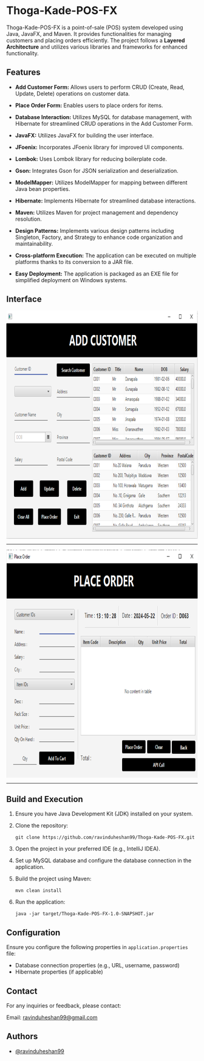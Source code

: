 # Thoga-Kade-POS-FX

Thoga-Kade-POS-FX is a point-of-sale (POS) system developed using Java, JavaFX, and Maven. It provides functionalities for managing customers and placing orders efficiently. The project follows a **Layered Architecture** and utilizes various libraries and frameworks for enhanced functionality.

## Features

- **Add Customer Form:** Allows users to perform CRUD (Create, Read, Update, Delete) operations on customer data.
  
- **Place Order Form:** Enables users to place orders for items.
- **Database Interaction:** Utilizes MySQL for database management, with Hibernate for streamlined CRUD operations in the Add Customer Form.
- **JavaFX:** Utilizes JavaFX for building the user interface.
- **JFoenix:** Incorporates JFoenix library for improved UI components.
- **Lombok:** Uses Lombok library for reducing boilerplate code.
- **Gson:** Integrates Gson for JSON serialization and deserialization.
- **ModelMapper:** Utilizes ModelMapper for mapping between different Java bean properties.
- **Hibernate:** Implements Hibernate for streamlined database interactions.
- **Maven:** Utilizes Maven for project management and dependency resolution.
- **Design Patterns:** Implements various design patterns including Singleton, Factory, and Strategy to enhance code organization and maintainability.
- **Cross-platform Execution:** The application can be executed on multiple platforms thanks to its conversion to a JAR file.
- **Easy Deployment:** The application is packaged as an EXE file for simplified deployment on Windows systems.

## Interface

<div style="display: flex; justify-content: center; align-items: center;">
   <img src="https://github.com/ravinduheshan99/Thoga-Kade-POS-FX/blob/main/assets/img/01.png" alt="Img01" width="1200" height="600">
</div>

---

<div style="display: flex; justify-content: center; align-items: center;">
   <img src="https://github.com/ravinduheshan99/Thoga-Kade-POS-FX/blob/main/assets/img/02.png" alt="Img02" width="1200" height="600">
</div>

---

## Build and Execution

1. Ensure you have Java Development Kit (JDK) installed on your system.
2. Clone the repository:

    ```
    git clone https://github.com/ravinduheshan99/Thoga-Kade-POS-FX.git
    ```

3. Open the project in your preferred IDE (e.g., IntelliJ IDEA).
4. Set up MySQL database and configure the database connection in the application.
5. Build the project using Maven:

    ```
    mvn clean install
    ```

6. Run the application:

    ```
    java -jar target/Thoga-Kade-POS-FX-1.0-SNAPSHOT.jar
    ```

## Configuration

Ensure you configure the following properties in `application.properties` file:

- Database connection properties (e.g., URL, username, password)
- Hibernate properties (if applicable)

## Contact
For any inquiries or feedback, please contact:

Email: ravinduheshan99@gmail.com

## Authors
- [@ravinduheshan99](https://github.com/ravinduheshan99)
